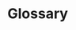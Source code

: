 <!--
This is the glossary file.  Any terms added here with an H2 tag will be automatically linked when the word appears in any other document.  It is useful for defining commonly used terms.  Example:

## ESRI

Esri is an international supplier of geographic information system software, web GIS and geodatabase management applications. The company is headquartered in Redlands, California. The company was founded as Environmental Systems Research Institute in 1969 as a land-use consulting firm.
-->

# Glossary
